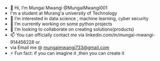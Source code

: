 - 👋 Hi, I’m Mungai Mwangi @MungaiMwangi001
- I'm a student at Murang'a university of Technology
- 👀 I’m interested in data science , machine learning, cyber security
- 🌱 I’m currently working on some python projects
- 💞️ I’m looking to collaborate on  creating  solutions(products)
- 📫 You can officially contact me via linkedin.com/in/mungai-mwangi-914456228 or
- via Email me  @ mungaimwangi733@gmail.com
- ⚡ Fun fact: if you can imagine it ,then you can create it 

<!---
MungaiMwangi001/MungaiMwangi001 is a ✨ special ✨ repository because its `README.md` (this file) appears on your GitHub profile.
You can click the Preview link to take a look at your changes.
--->
